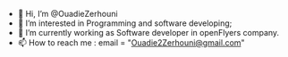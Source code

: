 - 👋 Hi, I’m @OuadieZerhouni
- 👀 I’m interested in Programming and software developing;
- 🌱 I’m currently working as Software developer in openFlyers company. 
- 📫 How to reach me : email = "Ouadie2Zerhouni@gmail.com"

<!---
OuadieZerhouni/OuadieZerhouni is a ✨ special ✨ repository because its `README.md` (this file) appears on your GitHub profile.
You can click the Preview link to take a look at your changes.
--->
